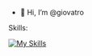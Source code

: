 - 👋 Hi, I’m @giovatro

Skills:

[![My Skills](https://skillicons.dev/icons?i=c,bash,git,vscode)](https://skillicons.dev)

<!---
giovatro/giovatro is a ✨ special ✨ repository because its `README.md` (this file) appears on your GitHub profile.
You can click the Preview link to take a look at your changes.
--->

